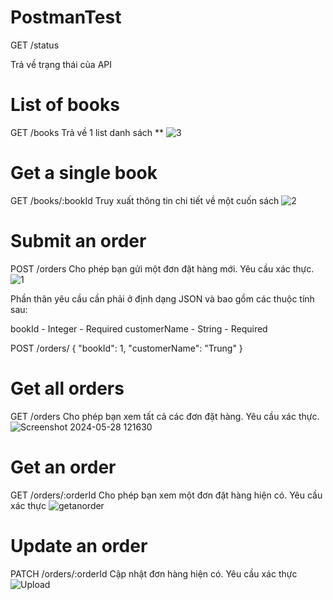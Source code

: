 # PostmanTest

GET /status

Trả về trạng thái của API

# List of books
GET /books
Trả về 1 list danh sách **
![3](https://github.com/thtrungg/PostmanTest/assets/99778704/829a28ab-e6f1-4ecf-8ed0-0fd762339316)


# Get a single book
GET /books/:bookId
Truy xuất thông tin chi tiết về một cuốn sách
![2](https://github.com/thtrungg/PostmanTest/assets/99778704/39377266-2402-4ff4-aa56-49628726b17b)

# Submit an order
POST /orders
Cho phép bạn gửi một đơn đặt hàng mới. Yêu cầu xác thực.
![1](https://github.com/thtrungg/PostmanTest/assets/99778704/42e4104e-3686-4ca7-a17b-ba879b6e0103)

Phần thân yêu cầu cần phải ở định dạng JSON và bao gồm các thuộc tính sau:

bookId - Integer - Required
customerName - String - Required

POST /orders/
{
  "bookId": 1,
  "customerName": "Trung"
}

# Get all orders
GET /orders
Cho phép bạn xem tất cả các đơn đặt hàng. Yêu cầu xác thực.
![Screenshot 2024-05-28 121630](https://github.com/thtrungg/PostmanTest/assets/99778704/f445f814-0ea3-4a02-98bd-ab1279280666)

# Get an order
GET /orders/:orderId
Cho phép bạn xem một đơn đặt hàng hiện có. Yêu cầu xác thực
![getanorder](https://github.com/thtrungg/PostmanTest/assets/99778704/a9ae5f27-09b5-4495-98d3-05a081b70d8d)

# Update an order
PATCH /orders/:orderId
Cập nhật đơn hàng hiện có. Yêu cầu xác thực
![Upload](https://github.com/thtrungg/PostmanTest/assets/99778704/7368e3e0-a8e2-482e-8a08-26db0f8d7dfa)



